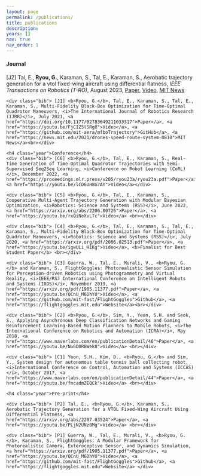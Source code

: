 ```yaml
---
layout: page
permalink: /publications/
title: publications
description: 
years: []
nav: true
nav_order: 1
---
```

<!-- _pages/publications.md -->
<div class="publications">
    <h4 class="year">Journal</h4>
    <div class="bib"> [J2] Tal, E., <b>Ryou, G.</b>, Karaman, S., Tal, E., Karaman, S., Aerobatic trajectory generation for a vtol fixed-wing aircraft using differential flatness, <i>IEEE Transactions on Robotics (T-RO)</i>, August 2023, <a href="https://ieeexplore.ieee.org/stamp/stamp.jsp?arnumber=10224280">Paper</a>, <a href="https://youtu.be/PLjN2UNz8Mg?si=OJSVeCPve4c8vh_8">Video</a>, <a href="https://news.mit.edu/2023/planning-algorithm-tailsitter-aircraft-0823">MIT News</a><br></div>
    
    <div class="bib"> [J1] <b>Ryou, G.</b>, Tal, E., Karaman, S., Tal, E., Karaman, S., Multi-Fidelity Black-Box Optimization for Time-Optimal Quadrotor Maneuvers, <i>The International Journal of Robotics Research (IJRR)</i>, July 2021, <a href="https://doi.org/10.1177/02783649211033317">Paper</a>, <a href="https://youtu.be/FjCIZ5lSRg0">Video</a>, <a href="https://github.com/mit-aera/mfboTrajectory">GitHub</a>, <a href="https://news.mit.edu/2021/drones-speed-route-system-0810">MIT News</a><br></div>
    
    <h4 class="year">Conference</h4>
    <div class="bib"> [C6] <b>Ryou, G.</b>, Tal, E., Karaman, S., Real-Time Generation of Time-Optimal Quadrotor Trajectories with Semi-Supervised Seq2Seq Learning, <i>Conference on Robot Learning (CoRL)</i>, December 2022, <a href="https://proceedings.mlr.press/v205/ryou23a/ryou23a.pdf">Paper</a>, <a href="https://youtu.be/lCD6UH8G7AY">Video</a></div>

    <div class="bib"> [C5] <b>Ryou, G.</b>, Tal, E., Karaman, S., Cooperative Multi-Agent Trajectory Generation with Modular Bayesian Optimization, <i>Robotics: Science and Systems (RSS)</i>, June 2022, <a href="https://arxiv.org/abs/2206.00726">Paper</a>, <a href="https://youtu.be/rxQiNeXvLTc">Video</a> <br></div>
    
    <div class="bib"> [C4] <b>Ryou, G.</b>, Tal, E., Karaman, S., Tal, E., Karaman, S., Multi-Fidelity Black-Box Optimization for Time-Optimal Quadrotor Maneuvers, <i>Robotics: Science and Systems (RSS)</i>, July 2020, <a href="https://arxiv.org/pdf/2006.02513.pdf">Paper</a>, <a href="https://youtu.be/igwULi_H1Kg">Video</a>, <b>Finalist for Best Student Paper</b> <br></div>

    <div class="bib"> [C3] Guerra, W., Tal, E., Murali, V., <b>Ryou, G.</b> and Karaman, S., FlightGoggles: Photorealistic Sensor Simulation for Perception-driven Robotics using Photogrammetry and Virtual Reality, <i>IEEE/RSJ International Conference on Intelligent Robots and Systems (IROS)</i>, November 2019, <a href="https://arxiv.org/pdf/1905.11377.pdf">Paper</a>, <a href="https://youtu.be/QCnU_M6DhYU">Video</a>, <a href="https://github.com/mit-fast/FlightGoggles">Github</a>, <a href="https://flightgoggles.mit.edu">Website</a><br></div>

    <div class="bib"> [C2] <b>Ryou, G.</b>, Sim, Y., Yeon, S.H. and Seok, S., Applying Asynchronous Deep Classification Networks and Gaming Reinforcement Learning-Based Motion Planners to Mobile Robots, <i>The International Conference on Robotics and Automation (ICRA)</i>, May 2018, <a href="https://www.naverlabs.com/en/publicationDetail/46">Paper</a>, <a href="https://youtu.be/Nu6D0RBWek8">Video</a> <br></div>
    
    <div class="bib"> [C1] Yeon, S.H., Kim, D., <b>Ryou, G.</b> and Sim, Y., System design for autonomous table tennis ball collecting robot, <i>International Conference on Control, Automation and Systems (ICCAS)</i>, October 2017, <a href="https://www.naverlabs.com/en/publicationDetail/44">Paper</a>, <a href="https://youtu.be/fncadmZEQCk">Video</a> <br></div>

    <h4 class="year">Pre-print</h4>
    
    <div class="bib"> [P2] Tal, E., <b>Ryou, G.</b>, Karaman, S., Aerobatic Trajectory Generation for a VTOL Fixed-Wing Aircraft Using Differential Flatness, <a href="https://arxiv.org/abs/2207.03524">Paper</a>, <a href="https://youtu.be/PLjN2UNz8Mg">Video</a> <br></div>
    
    <div class="bib"> [P1] Guerra, W., Tal, E., Murali, V., <b>Ryou, G.</b>, Karaman, S., FlightGoggles: A Modular Framework for Photorealistic Camera, Exteroceptive Sensor, and Dynamics Simulation, <a href="https://arxiv.org/pdf/1905.11377.pdf">Paper</a>, <a href="https://youtu.be/QCnU_M6DhYU">Video</a>, <a href="https://github.com/mit-fast/FlightGoggles">Github</a>, <a href="https://flightgoggles.mit.edu">Website</a> </div>
<br></div>
